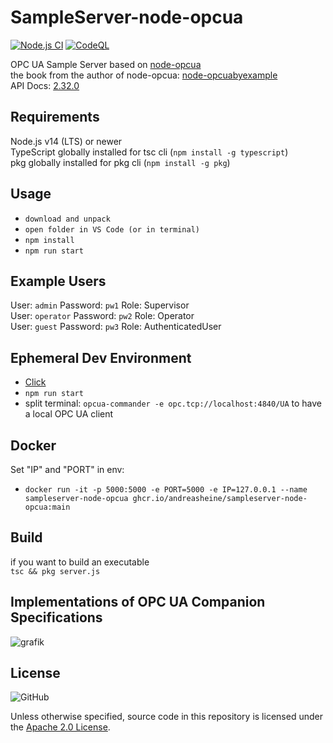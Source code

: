 # SampleServer-node-opcua

[![Node.js CI](https://github.com/AndreasHeine/SampleServer-node-opcua/actions/workflows/node.js.yml/badge.svg)](https://github.com/AndreasHeine/SampleServer-node-opcua/actions/workflows/node.js.yml)
[![CodeQL](https://github.com/AndreasHeine/SampleServer-node-opcua/actions/workflows/codeql-analysis.yml/badge.svg)](https://github.com/AndreasHeine/SampleServer-node-opcua/actions/workflows/codeql-analysis.yml)  

OPC UA Sample Server based on [node-opcua](https://github.com/node-opcua/node-opcua)  
the book from the author of node-opcua: [node-opcuabyexample](https://leanpub.com/node-opcuabyexample)  
API Docs: [2.32.0](https://node-opcua.github.io/api_doc/2.32.0/index.html)  
  
## Requirements

Node.js v14 (LTS) or newer  
TypeScript globally installed for tsc cli (`npm install -g typescript`)  
pkg globally installed for pkg cli (`npm install -g pkg`)  
  
## Usage

- `download and unpack`  
- `open folder in VS Code (or in terminal)`  
- `npm install`  
- `npm run start`

## Example Users

User: `admin` Password: `pw1` Role: Supervisor  
User: `operator` Password: `pw2` Role: Operator  
User: `guest` Password: `pw3` Role: AuthenticatedUser  

## Ephemeral Dev Environment

- [Click](https://gitpod.io/#https://github.com/AndreasHeine/SampleServer-node-opcua)
- `npm run start`
- split terminal: `opcua-commander -e opc.tcp://localhost:4840/UA` to have a local OPC UA client
  
## Docker  

Set "IP" and "PORT" in env:

- `docker run -it -p 5000:5000 -e PORT=5000 -e IP=127.0.0.1 --name sampleserver-node-opcua ghcr.io/andreasheine/sampleserver-node-opcua:main`  
  
## Build

if you want to build an executable  
`tsc && pkg server.js`
  
## Implementations of OPC UA Companion Specifications
  
![grafik](https://user-images.githubusercontent.com/56362817/131531865-bb006b44-cdea-4582-9ffd-dcba816caee7.png)
  
## License

![GitHub](https://img.shields.io/github/license/AndreasHeine/SampleServer-node-opcua)

Unless otherwise specified, source code in this repository is licensed under the [Apache 2.0 License](LICENSE).
